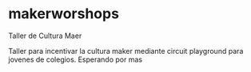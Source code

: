 # makerworshops
Taller de Cultura Maer

Taller para incentivar la cultura maker mediante circuit playground para jovenes de colegios. Esperando por mas

<!--stackedit_data:
eyJoaXN0b3J5IjpbMjIwNDIyMDQ4XX0=
-->